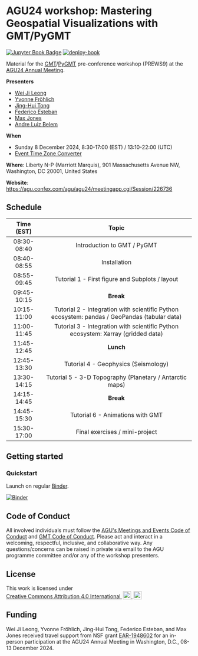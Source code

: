 # AGU24 workshop: Mastering Geospatial Visualizations with GMT/PyGMT

[![Jupyter Book Badge](https://jupyterbook.org/badge.svg)](https://www.generic-mapping-tools.org/agu24workshop)
[![deploy-book](https://github.com/GenericMappingTools/agu24workshop/actions/workflows/deploy-book.yml/badge.svg)](https://github.com/GenericMappingTools/agu24workshop/actions/workflows/deploy-book.yml)

Material for the
[GMT](https://www.generic-mapping-tools.org)/[PyGMT](https://www.pygmt.org)
pre-conference workshop (PREWS9) at the
[AGU24 Annual Meeting](https://www.agu.org/annual-meeting-2024).

**Presenters**

- [Wei Ji Leong](https://github.com/weiji14)
- [Yvonne Fröhlich](https://github.com/yvonnefroehlich)
- [Jing-Hui Tong](https://github.com/jhtong33)
- [Federico Esteban](https://github.com/Esteban82)
- [Max Jones](https://github.com/maxrjones)
- [Andre Luiz Belem](https://github.com/andrebelem)

**When**

- Sunday 8 December 2024, 8:30-17:00 (EST) / 13:10-22:00 (UTC)
- [Event Time Zone Converter](https://www.timeanddate.com/worldclock/fixedtime.html?msg=AGU24+workshop%3A+Mastering+Geospatial+Visualizations+with+GMT%2FPyGMT&iso=20241208T0830&p1=263&ah=8&am=30)

**Where**: Liberty N-P (Marriott Marquis), 901 Massachusetts Avenue NW,
Washington, DC 20001, United States

**Website**: https://agu.confex.com/agu/agu24/meetingapp.cgi/Session/226736

## Schedule

| Time (EST)  |                                            Topic                                             |
| :---------: | :------------------------------------------------------------------------------------------: |
| 08:30-08:40 |                                 Introduction to GMT / PyGMT                                  |
| 08:40-08:55 |                                         Installation                                         |
| 08:55-09:45 |                       Tutorial 1 - First figure and Subplots / layout                        |
| 09:45-10:15 |                                          **Break**                                           |
| 10:15-11:00 | Tutorial 2 - Integration with scientific Python ecosystem: pandas / GeoPandas (tabular data) |
| 11:00-11:45 |       Tutorial 3 - Integration with scientific Python ecosystem: Xarray (gridded data)       |
| 11:45-12:45 |                                          **Lunch**                                           |
| 12:45-13:30 |                             Tutorial 4 - Geophysics (Seismology)                             |
| 13:30-14:15 |                   Tutorial 5 - 3-D Topography (Planetary / Antarctic maps)                   |
| 14:15-14:45 |                                          **Break**                                           |
| 14:45-15:30 |                               Tutorial 6 - Animations with GMT                               |
| 15:30-17:00 |                                Final exercises / mini-project                                |

## Getting started

### Quickstart

Launch on regular [Binder](https://mybinder.readthedocs.io/en/latest/index.html).

[![Binder](https://mybinder.org/badge_logo.svg)](https://mybinder.org/v2/gh/GenericMappingTools/agu24workshop/main)

## Code of Conduct

All involved individuals must follow the
[AGU's Meetings and Events Code of Conduct](https://www.agu.org/plan-for-a-meeting/agumeetings/meetings-resources/meetings-code-of-conduct)
and [GMT Code of Conduct](https://github.com/GenericMappingTools/.github/blob/main/CODE_OF_CONDUCT.md).
Please act and interact in a welcoming, respectful, inclusive, and collaborative way.
Any questions/concerns can be raised in private via email to the AGU programme committee
and/or any of the workshop presenters.

## License

<p xmlns:cc="http://creativecommons.org/ns#" >This work is licensed under
  <a href="https://creativecommons.org/licenses/by/4.0" target="_blank" rel="license noopener noreferrer" style="display:inline-block;">
    Creative Commons Attribution 4.0 International
    <img style="height:22px!important;margin-left:3px;vertical-align:text-bottom;" src="https://mirrors.creativecommons.org/presskit/icons/cc.svg" alt="">
    <img style="height:22px!important;margin-left:3px;vertical-align:text-bottom;" src="https://mirrors.creativecommons.org/presskit/icons/by.svg" alt="">
  </a>
</p>

## Funding

Wei Ji Leong, Yvonne Fröhlich, Jing-Hui Tong, Federico Esteban, and Max Jones received travel support from NSF grant
[EAR-1948602](https://www.nsf.gov/awardsearch/showAward?AWD_ID=1948602) for an in-person participation at the AGU24
Annual Meeting in Washington, D.C., 08-13 December 2024.
